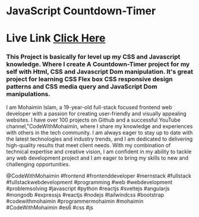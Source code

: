 # JavaScript Countdown-Timer

# Live Link [Click Here](https://codewithmohaimin.github.io/Countdown-Timer/)


### This Project is basically for level up my CSS and Javascript knowledge. Where I create A Countdown-Timer project for my self with Html, CSS and Javascript Dom manipulation. It's great project for learning CSS Flex box CSS responsive design patterns and CSS media query and JavaScript Dom manipulations.

I am Mohaimin Islam, a 19-year-old full-stack focused frontend web developer with a passion for creating user-friendly and visually appealing websites. I have over 100 projects on Github and a successful YouTube channel,"CodeWithMohaimin, where I share my knowledge and experiences with others in the tech community. I am always eager to stay up to date with the latest technologies and industry trends, and I am dedicated to delivering high-quality results that meet client needs. With my combination of technical expertise and creative vision, I am confident in my ability to tackle any web development project and I am eager to bring my skills to new and challenging opportunities.


@CodeWithMohaimin #frontend #frontenddeveloper #mernstack #fullstack #fullstackwebdevelopment #programming #web #webdevelopment #problemsolving #javascript #python #reactjs #sveltejs #angularjs #mongodb #expressjs #reactjs #nodejs #tailwindcss #bootstrap #codewithmohaimin #programmermohaimin #mohaimin #CodeWithMohaimin #es6 #css #js
